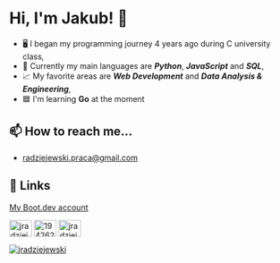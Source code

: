 # Hi, I'm Jakub! 👋
- 🖥️ I began my programming journey 4 years ago during C university class,
- 🐍 Currently my main languages are ***Python***, ***JavaScript*** and ***SQL***,
- 📈 My favorite areas are ***Web Development*** and ***Data Analysis & Engineering***,
- 🟦 I'm learning **Go** at the moment


## 📫 How to reach me... 

* radziejewski.praca@gmail.com

## 🔗 Links
<p align="left">
  <a href="https://www.boot.dev/u/jradziejewski" target="blank">My Boot.dev account</a>
  
<a href="https://linkedin.com/in/jradziejewski" target="blank"><img align="center" src="https://raw.githubusercontent.com/rahuldkjain/github-profile-readme-generator/master/src/images/icons/Social/linked-in-alt.svg" alt="jradziejewski" height="30" width="40" /></a>
<a href="https://stackoverflow.com/users/19426269" target="blank"><img align="center" src="https://raw.githubusercontent.com/rahuldkjain/github-profile-readme-generator/master/src/images/icons/Social/stack-overflow.svg" alt="19426269" height="30" width="40" /></a>
<a href="https://www.leetcode.com/jradziejewski" target="blank"><img align="center" src="https://raw.githubusercontent.com/rahuldkjain/github-profile-readme-generator/master/src/images/icons/Social/leet-code.svg" alt="jradziejewski" height="30" width="40" /></a>
</p>
<a href="https://www.codewars.com/users/jradziejewski/" target="blank"><img align="center" src="https://www.codewars.com/users/jradziejewski/badges/large" alt="jradziejewski"/></a>
</p>

